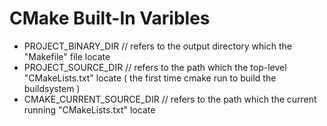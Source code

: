 # CMake Built-In Varibles

- PROJECT_BINARY_DIR               // refers to the output directory which the "Makefile" file locate 
- PROJECT_SOURCE_DIR               // refers to the path which the top-level "CMakeLists.txt" locate ( the first time cmake run to build the   buildsystem )
- CMAKE_CURRENT_SOURCE_DIR         // refers to the path which the current running "CMakeLists.txt" locate
